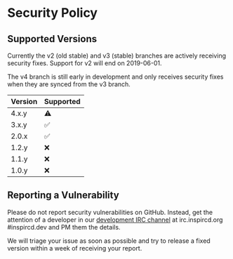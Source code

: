 # Security Policy

## Supported Versions

Currently the v2 (old stable) and v3 (stable) branches are actively receiving security fixes. Support for v2 will end on 2019-06-01.

The v4 branch is still early in development and only receives security fixes when they are synced from the v3 branch.

Version | Supported
------- | ---------
4.x.y   | :warning:
3.x.y   | :white_check_mark: 
2.0.x   | :white_check_mark:
1.2.y   | :x:
1.1.y   | :x:
1.0.y   | :x:

## Reporting a Vulnerability

Please do not report security vulnerabilities on GitHub. Instead, get the attention of a developer in our [development IRC channel](https://kiwiirc.com/nextclient/irc.inspircd.org:+6697/#inspircd.dev) at irc.inspircd.org #inspircd.dev and PM them the details.

We will triage your issue as soon as possible and try to release a fixed version within a week of receiving your report.
